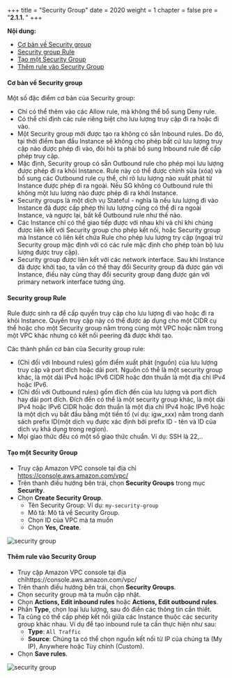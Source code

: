 +++
title = "Security Group"
date = 2020
weight = 1
chapter = false
pre = "<b>2.1.1. </b>"
+++

**Nội dung:**
- [Cơ bản về Security group](#cơ-bản-về-security-group)
- [Security group Rule](#security-group-rule)
- [Tạo một Security Group](#tạo-một-security-group)
- [Thêm rule vào Security Group](#thêm-rule-vào-security-group)

#### Cơ bản về Security group

Một số đặc điểm cơ bản của Security group:

* Chỉ có thể thêm vào các Allow rule, mà không thể bổ sung Deny rule.
* Có thể chỉ định các rule riêng biệt cho lưu lượng truy cập đi ra hoặc đi vào.
* Một Security group mới được tạo ra không có sẵn Inbound rules. 
  Do đó, tại thời điểm ban đầu Instance sẽ không cho phép bất cứ lưu lượng truy cập nào được phép đi vào, đòi hỏi ta phải bổ sung Inbound rule để cấp phép truy cập.
* Mặc định, Security group có sẵn Outbound rule cho phép mọi lưu lượng được phép đi ra khỏi Instance. 
Rule này có thể được chỉnh sửa (xóa) và bổ sung các Outbound rule cụ thể, chỉ rõ lưu lượng nào xuất phát từ Instance được phép đi ra ngoài.
Nếu SG không có Outbound rule thì không một lưu lượng nào được phép đi ra khởi Instance. 
* Security groups là một dịch vụ Stateful - nghĩa là nếu lưu lượng đi vào Instance đã được cấp phép thì lưu lượng cũng có thể đi ra ngoài Instance, và ngược lại, bất kể Outbound rule như thế nào.
* Các Instance chỉ có thể giao tiếp được với nhau khi và chỉ khi chúng được liên kết với Security group cho phép kết nối, hoặc Security group mà Instance có liên kết chứa Rule cho phép lưu lượng try cập (ngoại trừ Security group mặc định với có các rule  mặc định cho phép toàn bộ lưu lượng được truy cập).
* Security group được liên kết với các network interface. 
Sau khi Instance đã được khởi tạo, ta vẫn có thể thay đổi Security group đã được gán với Instance, điều này cũng thay đổi security group đang được gán với primary network interface tương ứng. 

#### Security group Rule

Rule được sinh ra để cấp quyền truy cập cho lưu lượng đi vào hoặc đi ra khỏi Instance. Quyền truy cập này có thể được áp dụng cho một CIDR cụ thể hoặc cho một Security group nằm trong cùng một VPC hoặc nằm trong một VPC khác nhưng có kết nối peering đã được khởi tạo. 

Các thành phần cơ bản của Security group rule:
* (Chỉ đối với Inbound rules) gồm điểm xuất phát (nguồn) của lưu lượng truy cập và port đích hoặc dải port.
Nguồn có thể là một security group khác, là một dải IPv4 hoặc IPv6 CIDR hoặc đơn thuẩn là một địa chỉ IPv4 hoặc IPv6.
* (Chỉ đối với Outbound rules) gồm đích đến của lưu lượng và port đích hay dải port đích.
Đích đến có thể là một security group khác, là một dải IPv4 hoặc IPv6 CIDR hoặc đơn thuẩn là một địa chỉ IPv4 hoặc IPv6 hoặc là một dịch vụ bắt đầu bằng một tiền tố (ví dụ: igw_xxx) nằm trong danh sách prefix ID(một dịch vụ được xác định bởi prefix ID - tên và ID của dịch vụ khả dụng trong region).
* Mọi giao thức đều có một số giao thức chuẩn. Ví dụ: SSH là 22,..

#### Tạo một Security Group

* Truy cập Amazon VPC console tại địa chỉ https://console.aws.amazon.com/vpc/
* Trên thanh điều hướng bên trái, chọn **Security Groups** trong mục **Security**.
* Chọn **Create Security Group**.
	* Tên Security Group: Ví dụ: `my-security-group`
	* Mô tả: Mô tả về Security Group. 
	* Chọn ID của VPC mà ta muốn
	* Chọn **Yes, Create**.

![security group](/images/2/1.png)

#### Thêm rule vào Security Group

* Truy cập Amazon VPC console tại địa chỉhttps://console.aws.amazon.com/vpc/
* Trên thanh điều hướng bên trái, chọn **Security Groups**.
* Chọn security group mà ta muốn cập nhật.
* Chọn **Actions, Edit inbound rules** hoặc **Actions, Edit outbound rules**.
* Phần **Type**, chọn loại lưu lượng, sau đó điền các thông tin cần thiết. 
* Ta cũng có thể cấp phép kết nối giữa các Instance thuộc các security group khác nhau. Ví dụ để tạo inbound rule ta cần thực hiện như sau:
	* **Type**: `All Traffic`
	* **Source**: Chúng ta có thể chọn nguồn kết nối từ IP của chúng ta (My IP), Anywhere hoặc Tùy chỉnh (Custom).
*  Chọn **Save rules**.

![security group](/images/2/2.png)
